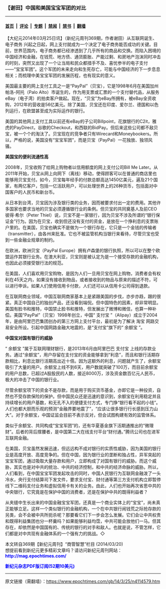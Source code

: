 ### 【谢田】中国和美国宝宝军团的对比

---

#### [首页](../../../..?n4114579) &nbsp;|&nbsp; [评论](../../../../../epoch-comment?n4114579) &nbsp;|&nbsp; [专题](../../../../../epoch-special?n4114579) &nbsp;|&nbsp; [禁闻](../../../../../epoch-news?n4114579) &nbsp;|&nbsp; [禁书](../../../../../books?n4114579) &nbsp;|&nbsp; [翻墙](https://github.com/gfw-breaker/nogfw/blob/master/README.md?n4114579)


<div class="post_content" id="artbody" itemprop="articleBody">
 <!-- article content begin -->
 <p>
  【大纪元2014年03月25日讯】（新纪元周刊369期，作者谢田）从互联网诞生、
  <ok href="https://www.epochtimes.com/gb/tag/%E7%94%B5%E5%AD%90%E5%95%86%E5%8A%A1.html">
   电子商务
  </ok>
  兴起之日起，网上支付就成为一个决定了电子商务能否成功的关键。目前，世界范围内，电子商务都已经渗透到了几乎所有的商品和交换。而陷入困境的中国经济和金融，在钱荒、地方债、通货膨胀、产能过剩、和房地产泡沫同时冲击的时刻，突然又出现了一个让当局和民众都措手不及、喜忧参半的电子支付——“宝宝军团”。这个军团的未来走向和生死存亡，可能与中国经济的下一步息息相关；而梳理中美宝宝军团的发展历程，也有现实的意义。
 </p>
 <p>
  美国最主要的网上支付工具之一是“PayPal”（贝宝），它是1998年6月在美国加州帕洛-阿托（Palo Alto）市诞生的，作为用支票或汇票的一个支付替代品，从服务eBay（电子湾）的拍卖客户做起。现在，“贝宝”为eBay所拥有，被eBay全资收购，2012年的营收是56亿美元。除了美国，贝宝还在印度、爱尔兰、德国和以色列运行，在欧盟甚至成为实际运作的银行。
 </p>
 <p>
  美国的其他网上支付工具以前还有eBay的子公司Billpoint，花旗银行的C2it，雅虎的PayDirect，谷歌的Checkout，和西联的BidPay。但后来这些公司都不敌贝宝，被一个个的淘汰了。贝宝现在的竞争者只有Wirecard和Moneybookers。所以，严格的说，美国没有“宝宝军团”，而是贝宝（PayPal）一花独放、独领风骚。
 </p>
 <p>
  <b>
   美国宝的便利流通性高
  </b>
 </p>
 <p>
  2008年，贝宝收购了给网上购物者以信用额度的网上支付公司Bill Me Later。从2011年开始，贝宝从网上向网下（离线）移动，使得顾客可以在普通的商店里也能够用贝宝支付。如今，贝宝每年经手的付款总额高达1450亿美元，遍及21个国家，有两亿客户，包括一亿活跃用户，可以处理世界上的26种货币，包括面对中国客户的人民币和新台币。
 </p>
 <p>
  从日本到台湾，贝宝因为涉及银行类的业务，因而被要求付出一定的费用。其他许多国家也要求当地的贝宝必须遵循银行业的条例。但贝宝的共同奠基人及前CEO彼得‧希尔（Peter Thiel）说，贝宝不是一家银行，因为贝宝不涉及所谓的“银行保证金”行为。因为在贝宝，收到但还没有支付的资金，是放在一个挣利息的支票账户里的。在美国，贝宝也确实不是做为一个银行存在，它只是一个金钱的传输者（transmitter），由各州来批准。它也不被监管机构当银行来看待，尽管贝宝也受到一些金融业规章的制约。
 </p>
 <p>
  在欧洲，欧洲贝宝（PayPal Europe）拥有卢森堡的银行执照，所以可以在整个欧盟运作其银行业务。在澳大利亚，贝宝则是被认定为是一个接受存款的金融机构，也因此必须接受银行法的规范。
 </p>
 <p>
  在美国，人们喜欢用贝宝购物，是因为人们一旦用贝宝在网上购物，消费者会有权利在45天之内，如果没有接收到物品，或者接收到的物品与原来的描述不符，可以进行申诉。如果人们使用信用卡付款，人们还可以从信用卡公司得到退款。
 </p>
 <p>
  在互联网商业领域，中国互联网商家基本上是紧跟美国的步伐，亦步亦趋，跟的很紧。真正中国自己的独创产品，还没看到端倪。但中国特色的因素，却非常明显。美国有脸书和推特，中国禁止脸书和推特，但发展出了微博和微信，也算一种补偿。美国“PayPal”（贝宝）1998年创立，中国“
  <ok href="https://www.epochtimes.com/gb/tag/%E6%94%AF%E4%BB%98%E5%AE%9D.html">
   支付宝
  </ok>
  ”（Alipay）成立于2004年，是由阿里巴巴集团创办的第三方网上支付平台，最初是为了解决
  <ok href="https://www.epochtimes.com/gb/tag/%E6%B7%98%E5%AE%9D.html">
   淘宝
  </ok>
  网路交易安全所设。引起中国网路金融大地震的，是“支付宝”旗下的“
  <ok href="https://www.epochtimes.com/gb/tag/%E4%BD%99%E9%A2%9D%E5%AE%9D.html">
   余额宝
  </ok>
  ”。
 </p>
 <p>
  <b>
   中国宝对国有银行的威胁
  </b>
 </p>
 <p>
  “
  <ok href="https://www.epochtimes.com/gb/tag/%E4%BD%99%E9%A2%9D%E5%AE%9D.html">
   余额宝
  </ok>
  ”属于互联网理财银行，是2013年6月由阿里巴巴
  <ok href="https://www.epochtimes.com/gb/tag/%E6%94%AF%E4%BB%98%E5%AE%9D.html">
   支付宝
  </ok>
  上线的存款业务。通过“余额宝”，用户存留在支付宝的资金能够拿到“利息”，而且和银行活期存款相比，利息比银行活期高出近十倍。因为这额外的利息，问题就产生了，余额宝吸引了大量的用户。余额宝上线不到6天，用户数就突破了100万，而目前余额宝的用户总数，已超过A股股民的人数，接近8000万，涉及资金数百亿元人民币，极大的冲击了中国的银行业。
 </p>
 <p>
  尽管余额宝项下的资金不是存款，而是用于购买货币基金，亦即它是一种投资，自然也不受存款保险的保护。但中国民众还是迅速的意识到，余额宝在利用稳定并且持续增长的用户基数，和无孔不入的便捷支付方式，专门挣“银行看不起的小钱”。人们也都大胆而乐观的预测“金融界要地震了”，“应该让很多银行行长感到压力山大”。对于余额宝，中国证监会目前不表示反对，但会试图构建有效的监管体系。
 </p>
 <p>
  类似于余额宝、共同构成“宝宝军团”的，还有华夏基金旗下活期通推出的“微理财”。后者的背后撑腰者，是中国第二大在线支付平台“财付通。”腾讯公司也在进军互联网金融。
 </p>
 <p>
  在美国，贝宝虽然发展迅速，但远远构不成对银行的实质性威胁，因为美国的银行业是高度开放、高度竞争的。但在中国，因为银行业的垄断和独占性，异军突起的宝宝军团，通过吸取大量存款和用户，立即构成了对国有银行的威胁。而这个威胁，其实也是对中共的统治、中共的经济控制，和中共的经济命脉的威胁。所以，人们看到，在中国宝宝军团发起攻击的同时，中国人民银行为互联网金融泼了一头冷水，央行支付结算司下发文件，要求支付宝、财付通等第三方支付机构立即暂停线下二维码支付业务和虚拟信用卡有关的业务。由此，人们也开始再次省思中共的中央银行，它究竟是在保护中国的消费者，还是在保护中共的既得利益者？
 </p>
 <p>
  从夹缝中生长出来的中国金融宝宝军团，还真是一个商业实体上的“宝宝”，尚未真正能够立足。这样一个类似银行的金融机构，一个在中共银行闹钱荒之际抢存款的另类，会不会被中共所扼杀呢？那要看它们下一步会怎么发展。它们会让中共权贵和既得利益集团也分一杯羹吗？如果能够利益均霑，中共可能会放他们一马。但其存在，却依然是中国国有的、传统的银行的对手和敌人。也就是说，不管怎样，它们都是对中共现有金融体系的一个强有力的挑战。◇
 </p>
 <p>
  本文转自369期【新纪元周刊】“商管智慧”栏目 (2014/03/20)
  <br/>
  想提前看到新纪元更多精彩文章吗？请访问新纪元周刊网站：
  <br/>
  <ok href="http://mag.epochtimes.com/ " target="_blank">
   <font color="blue">
    <b>
     http://mag.epochtimes.com/
    </b>
   </font>
  </ok>
 </p>
 <p>
  <ok href="http://mag.epochtimes.com/pdfmag/home.html">
   <font color="blue">
    <b>
     新纪元杂志PDF版订阅(52期10美元)
    </b>
   </font>
  </ok>
 </p>
 <p>
  <!-- article content end -->
  <div id="below_article_ad">
  </div>
 </p>
</div>


---

原文链接（需翻墙）：https://www.epochtimes.com/gb/14/3/25/n4114579.htm